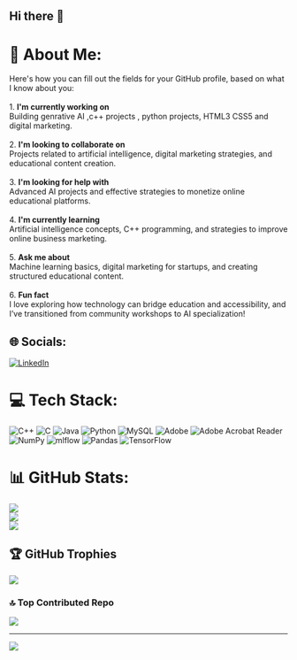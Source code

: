 ## Hi there 👋
# 💫 About Me:
Here's how you can fill out the fields for your GitHub profile, based on what I know about you:<br><br>1. **I'm currently working on**  <br>   Building genrative  AI ,c++ projects , python projects, HTML3 CSS5 and digital marketing.<br><br>2. **I'm looking to collaborate on**  <br>   Projects related to artificial intelligence, digital marketing strategies, and educational content creation.<br><br>3. **I'm looking for help with**  <br>   Advanced AI projects and effective strategies to monetize online educational platforms.<br><br>4. **I'm currently learning**  <br>   Artificial intelligence concepts, C++ programming, and strategies to improve online business marketing.<br><br>5. **Ask me about**  <br>   Machine learning basics, digital marketing for startups, and creating structured educational content.<br><br>6. **Fun fact**  <br>   I love exploring how technology can bridge education and accessibility, and I’ve transitioned from community workshops to AI specialization!


## 🌐 Socials:
[![LinkedIn](https://img.shields.io/badge/LinkedIn-%230077B5.svg?logo=linkedin&logoColor=white)](https://linkedin.com/in/www.linkedin.com/in/hamad-iqbal-b09502337) 

# 💻 Tech Stack:
![C++](https://img.shields.io/badge/c++-%2300599C.svg?style=for-the-badge&logo=c%2B%2B&logoColor=white) ![C](https://img.shields.io/badge/c-%2300599C.svg?style=for-the-badge&logo=c&logoColor=white) ![Java](https://img.shields.io/badge/java-%23ED8B00.svg?style=for-the-badge&logo=openjdk&logoColor=white) ![Python](https://img.shields.io/badge/python-3670A0?style=for-the-badge&logo=python&logoColor=ffdd54) ![MySQL](https://img.shields.io/badge/mysql-4479A1.svg?style=for-the-badge&logo=mysql&logoColor=white) ![Adobe](https://img.shields.io/badge/adobe-%23FF0000.svg?style=for-the-badge&logo=adobe&logoColor=white) ![Adobe Acrobat Reader](https://img.shields.io/badge/Adobe%20Acrobat%20Reader-EC1C24.svg?style=for-the-badge&logo=Adobe%20Acrobat%20Reader&logoColor=white) ![NumPy](https://img.shields.io/badge/numpy-%23013243.svg?style=for-the-badge&logo=numpy&logoColor=white) ![mlflow](https://img.shields.io/badge/mlflow-%23d9ead3.svg?style=for-the-badge&logo=numpy&logoColor=blue) ![Pandas](https://img.shields.io/badge/pandas-%23150458.svg?style=for-the-badge&logo=pandas&logoColor=white) ![TensorFlow](https://img.shields.io/badge/TensorFlow-%23FF6F00.svg?style=for-the-badge&logo=TensorFlow&logoColor=white)
# 📊 GitHub Stats:
![](https://github-readme-stats.vercel.app/api?username=Hamadiqbal007&theme=dark&hide_border=false&include_all_commits=false&count_private=false)<br/>
![](https://nirzak-streak-stats.vercel.app/?user=Hamadiqbal007&theme=dark&hide_border=false)<br/>
![](https://github-readme-stats.vercel.app/api/top-langs/?username=Hamadiqbal007&theme=dark&hide_border=false&include_all_commits=false&count_private=false&layout=compact)

## 🏆 GitHub Trophies
![](https://github-profile-trophy.vercel.app/?username=Hamadiqbal007&theme=radical&no-frame=false&no-bg=false&margin-w=4)

### 🔝 Top Contributed Repo
![](https://github-contributor-stats.vercel.app/api?username=Hamadiqbal007&limit=5&theme=dark&combine_all_yearly_contributions=true)

---
[![](https://visitcount.itsvg.in/api?id=Hamadiqbal007&icon=0&color=0)](https://visitcount.itsvg.in)

<!-- Proudly created with GPRM ( https://gprm.itsvg.in ) -->
<!--
**Hamadiqbal007/Hamadiqbal007** is a ✨ _special_ ✨ repository because its `README.md` (this file) appears on your GitHub profile.

Here are some ideas to get you started:

- 🔭 I’m currently working on ...
- 🌱 I’m currently learning ...
- 👯 I’m looking to collaborate on ...
- 🤔 I’m looking for help with ...
- 💬 Ask me about ...
- 📫 How to reach me: ...
- 😄 Pronouns: ...
- ⚡ Fun fact: ...
-->
